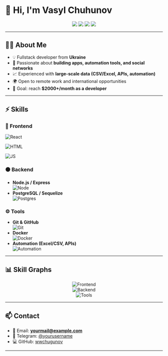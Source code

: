 # 👋 Hi, I'm Vasyl Chuhunov  

<div align="center">
  <img src="https://img.shields.io/badge/Frontend-React-blue?style=for-the-badge&logo=react" />
  <img src="https://img.shields.io/badge/Backend-Node.js-black?style=for-the-badge&logo=node.js" />
  <img src="https://img.shields.io/badge/Database-PostgreSQL-316192?style=for-the-badge&logo=postgresql" />
  <img src="https://img.shields.io/badge/Tools-GitHub-gray?style=for-the-badge&logo=github" />
</div>

---

## 🧑‍💻 About Me  

- 💡 Fullstack developer from **Ukraine**  
- 🚀 Passionate about **building apps, automation tools, and social networks**  
- 📈 Experienced with **large-scale data (CSV/Excel, APIs, automation)**  
- 🌍 Open to remote work and international opportunities  
- 🎯 Goal: reach **$2000+/month as a developer**  

---

## ⚡ Skills  

### 🔵 Frontend
 ![React](https://img.shields.io/badge/70%25-000000?style=for-the-badge&logo=react&logoColor=61DAFB)  

  ![HTML](https://img.shields.io/badge/95%25-000000?style=for-the-badge&logo=html5&logoColor=E34F26)  

  ![JS](https://img.shields.io/badge/80%25-000000?style=for-the-badge&logo=javascript&logoColor=F7DF1E)  

### ⚫ Backend
- **Node.js / Express**  
  ![Node](https://img.shields.io/badge/80%25-111111?style=for-the-badge&logo=node.js&logoColor=43853D)  
- **PostgreSQL / Sequelize**  
  ![Postgres](https://img.shields.io/badge/60%25-111111?style=for-the-badge&logo=postgresql&logoColor=316192)  

### ⚙️ Tools
- **Git & GitHub**  
  ![Git](https://img.shields.io/badge/90%25-333333?style=for-the-badge&logo=git&logoColor=F05032)  
- **Docker**  
  ![Docker](https://img.shields.io/badge/40%25-333333?style=for-the-badge&logo=docker&logoColor=2496ED)  
- **Automation (Excel/CSV, APIs)**  
  ![Automation](https://img.shields.io/badge/80%25-333333?style=for-the-badge&logo=python&logoColor=3776AB)  

---

## 📊 Skill Graphs  

<div align="center">

![Frontend](https://img.shields.io/badge/Frontend-70%25-blue?style=for-the-badge&logo=react)  
![Backend](https://img.shields.io/badge/Backend-75%25-black?style=for-the-badge&logo=node.js)  
![Tools](https://img.shields.io/badge/Tools-70%25-gray?style=for-the-badge&logo=github)  

</div>

---

## 📫 Contact  

- 📧 Email: **yourmail@example.com**  
- 💬 Telegram: [@yourusername](https://t.me/yourusername)  
- 💻 GitHub: [wwchugunov](https://github.com/wwchugunov)  

---
